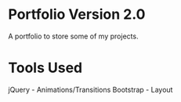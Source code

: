 # Portfolio Version 2.0
A portfolio to store some of my projects.

# Tools Used
jQuery - Animations/Transitions
Bootstrap - Layout
